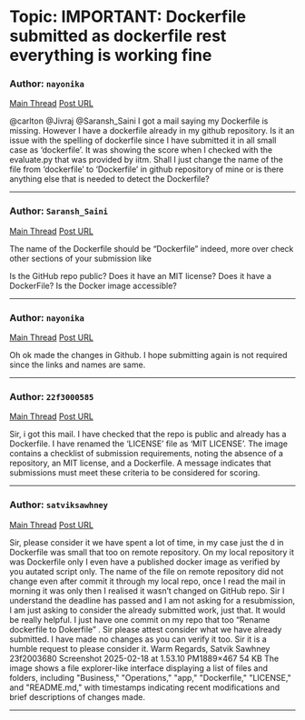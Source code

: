 # Topic: IMPORTANT: Dockerfile submitted as dockerfile rest everything is working fine

### Author: `nayonika`
[Main Thread](https://discourse.onlinedegree.iitm.ac.in/t/important-dockerfile-submitted-as-dockerfile-rest-everything-is-working-fine/167415)
[Post URL](https://discourse.onlinedegree.iitm.ac.in/t/important-dockerfile-submitted-as-dockerfile-rest-everything-is-working-fine/167415/1)

[post_number]: 1
@carlton @Jivraj @Saransh_Saini
I got a mail saying my Dockerfile is missing. However I have a dockerfile already in my github repository. Is it an issue with the spelling of dockerfile since I have submitted it in all small case as ‘dockerfile’. It was showing the score when I checked with the evaluate.py that was provided by iitm.
Shall I just change the name of the file from ‘dockerfile’ to ‘Dockerfile’ in github repository of mine or is there anything else that is needed to detect the Dockerfile?

---

### Author: `Saransh_Saini`
[Main Thread](https://discourse.onlinedegree.iitm.ac.in/t/important-dockerfile-submitted-as-dockerfile-rest-everything-is-working-fine/167415)
[Post URL](https://discourse.onlinedegree.iitm.ac.in/t/important-dockerfile-submitted-as-dockerfile-rest-everything-is-working-fine/167415/2)

[post_number]: 2
The name of the Dockerfile should be “Dockerfile” indeed, more over check other sections of your submission like

Is the GitHub repo public?
Does it have an MIT license?
Does it have a DockerFile?
Is the Docker image accessible?


---

### Author: `nayonika`
[Main Thread](https://discourse.onlinedegree.iitm.ac.in/t/important-dockerfile-submitted-as-dockerfile-rest-everything-is-working-fine/167415)
[Post URL](https://discourse.onlinedegree.iitm.ac.in/t/important-dockerfile-submitted-as-dockerfile-rest-everything-is-working-fine/167415/3)

[post_number]: 3
Oh ok made the changes in Github. I hope submitting again is not required since the links and names are same.

[reply_to_post_number]: 2

---

### Author: `22f3000585`
[Main Thread](https://discourse.onlinedegree.iitm.ac.in/t/important-dockerfile-submitted-as-dockerfile-rest-everything-is-working-fine/167415)
[Post URL](https://discourse.onlinedegree.iitm.ac.in/t/important-dockerfile-submitted-as-dockerfile-rest-everything-is-working-fine/167415/4)

[post_number]: 4

Sir, i got this mail. I have checked that the repo is public and already has a Dockerfile.
I have renamed the ‘LICENSE’ file as ‘MIT LICENSE’.
The image contains a checklist of submission requirements, noting the absence of a repository, an MIT license, and a Dockerfile.  A message indicates that submissions must meet these criteria to be considered for scoring.

---

### Author: `satviksawhney`
[Main Thread](https://discourse.onlinedegree.iitm.ac.in/t/important-dockerfile-submitted-as-dockerfile-rest-everything-is-working-fine/167415)
[Post URL](https://discourse.onlinedegree.iitm.ac.in/t/important-dockerfile-submitted-as-dockerfile-rest-everything-is-working-fine/167415/6)

[post_number]: 6
Sir, please consider it we have spent a lot of time, in my case just the d in Dockerfile was small that too on remote repository. On my local repository it was Dockerfile only I even have a published docker image as verified by you autated script only. The name of the file on remote repository did not change even after commit it through my local repo, once I read the mail in morning it was only then I realised it wasn’t changed on GitHub repo.
Sir I understand the deadline has passed and I am not asking for a resubmission, I am just asking to consider the already submitted work, just that. It would be really helpful. I just have one commit on my repo that too “Rename dockerfile to Dokerfile” . Sir please attest consider what we have already submitted. I have made no changes as you can verify it too.
Sir it is a humble request to please consider it.
Warm Regards,
Satvik Sawhney
23f2003680
Screenshot 2025-02-18 at 1.53.10 PM1889×467 54 KB
The image shows a file explorer-like interface displaying a list of files and folders, including "Business," "Operations," "app," "Dockerfile," "LICENSE," and "README.md,"  with timestamps indicating recent modifications and brief descriptions of changes made.

---
